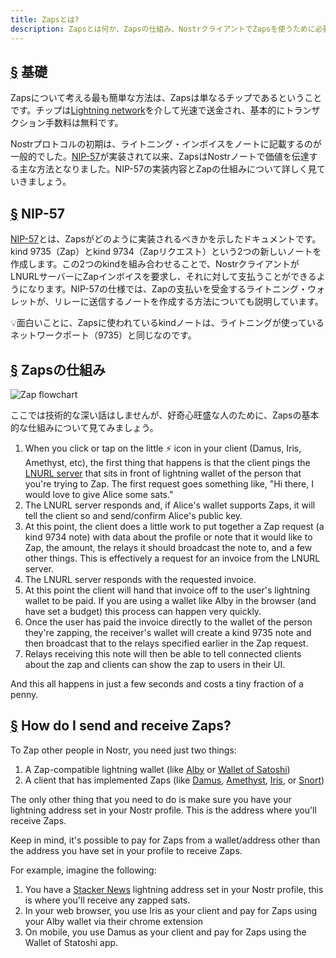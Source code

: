 ```yaml
---
title: Zapsとは?
description: Zapsとは何か、Zapsの仕組み、NostrクライアントでZapsを使うために必要なものは何かについて説明します。
---
```


## [§](#the-basics) 基礎

Zapsについて考える最も簡単な方法は、Zapsは単なるチップであるということです。チップは[Lightning network](https://www.investopedia.com/terms/l/lightning-network.asp)を介して光速で送金され、基本的にトランザクション手数料は無料です。

Nostrプロトコルの初期は、ライトニング・インボイスをノートに記載するのが一般的でした。[NIP-57](https://github.com/nostr-protocol/nips/blob/master/57.md)が実装されて以来、ZapsはNostrノートで価値を伝達する主な方法となりました。NIP-57の実装内容とZapの仕組みについて詳しく見ていきましょう。

## [§](#nip-57) NIP-57

[NIP-57](https://github.com/nostr-protocol/nips/blob/master/57.md)とは、Zapsがどのように実装されるべきかを示したドキュメントです。kind 9735（Zap）とkind 9734（Zapリクエスト）という2つの新しいノートを作成します。この2つのkindを組み合わせることで、NostrクライアントがLNURLサーバーにZapインボイスを要求し、それに対して支払うことができるようになります。NIP-57の仕様では、Zapの支払いを受金するライトニング・ウォレットが、リレーに送信するノートを作成する方法についても説明しています。

💡面白いことに、Zapsに使われているkindノートは、ライトニングが使っているネットワークポート（9735）と同じなのです。

## [§](#how-zaps-work) Zapsの仕組み

![Zap flowchart](/images/zap-flow.webp)

ここでは技術的な深い話はしませんが、好奇心旺盛な人のために、Zapsの基本的な仕組みについて見てみましょう。

1. When you click or tap on the little ⚡ icon in your client (Damus, Iris, Amethyst, etc), the first thing that happens is that the client pings the [LNURL server](https://thebitcoinmanual.com/articles/what-is-ln-url-and-how-does-it-work/) that sits in front of lightning wallet of the person that you're trying to Zap. The first request goes something like, "Hi there, I would love to give Alice some sats."
2. The LNURL server responds and, if Alice's wallet supports Zaps, it will tell the client so and send/confirm Alice's public key.
3. At this point, the client does a little work to put together a Zap request (a kind 9734 note) with data about the profile or note that it would like to Zap, the amount, the relays it should broadcast the note to, and a few other things. This is effectively a request for an invoice from the LNURL server.
4. The LNURL server responds with the requested invoice.
5. At this point the client will hand that invoice off to the user's lightning wallet to be paid. If you are using a wallet like Alby in the browser (and have set a budget) this process can happen very quickly.
6. Once the user has paid the invoice directly to the wallet of the person they're zapping, the receiver's wallet will create a kind 9735 note and then broadcast that to the relays specified earlier in the Zap request.
7. Relays receiving this note will then be able to tell connected clients about the zap and clients can show the zap to users in their UI.

And this all happens in just a few seconds and costs a tiny fraction of a penny.

## [§](#how-to-send-and-receive) How do I send and receive Zaps?

To Zap other people in Nostr, you need just two things:

1. A Zap-compatible lightning wallet (like [Alby](https://getalby.com/) or [Wallet of Satoshi](https://www.walletofsatoshi.com/))
2. A client that has implemented Zaps (like [Damus](/en/guides/damus), [Amethyst](/en/guides/amethyst), [Iris](/en/guides/iris), or [Snort](https://snort.social))

The only other thing that you need to do is make sure you have your lightning address set in your Nostr profile. This is the address where you'll receive Zaps.

Keep in mind, it's possible to pay for Zaps from a wallet/address other than the address you have set in your profile to receive Zaps.

For example, imagine the following:

1. You have a [Stacker News](https://stacker.news/) lightning address set in your Nostr profile, this is where you'll receive any zapped sats.
2. In your web browser, you use Iris as your client and pay for Zaps using your Alby wallet via their chrome extension
3. On mobile, you use Damus as your client and pay for Zaps using the Wallet of Statoshi app.
